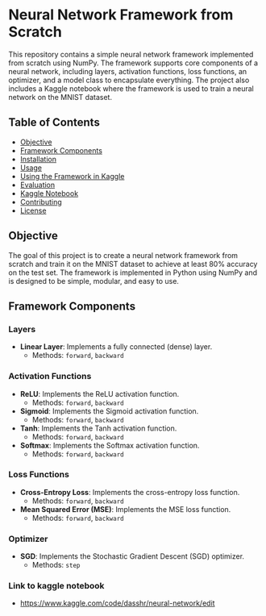 # Neural Network Framework from Scratch

This repository contains a simple neural network framework implemented from scratch using NumPy. The framework supports core components of a neural network, including layers, activation functions, loss functions, an optimizer, and a model class to encapsulate everything. The project also includes a Kaggle notebook where the framework is used to train a neural network on the MNIST dataset.

## Table of Contents
- [Objective](#objective)
- [Framework Components](#framework-components)
- [Installation](#installation)
- [Usage](#usage)
- [Using the Framework in Kaggle](#using-the-framework-in-kaggle)
- [Evaluation](#evaluation)
- [Kaggle Notebook](#kaggle-notebook)
- [Contributing](#contributing)
- [License](#license)

## Objective

The goal of this project is to create a neural network framework from scratch and train it on the MNIST dataset to achieve at least 80% accuracy on the test set. The framework is implemented in Python using NumPy and is designed to be simple, modular, and easy to use.

## Framework Components

### Layers
- **Linear Layer**: Implements a fully connected (dense) layer.
  - Methods: `forward`, `backward`

### Activation Functions
- **ReLU**: Implements the ReLU activation function.
  - Methods: `forward`, `backward`
- **Sigmoid**: Implements the Sigmoid activation function.
  - Methods: `forward`, `backward`
- **Tanh**: Implements the Tanh activation function.
  - Methods: `forward`, `backward`
- **Softmax**: Implements the Softmax activation function.
  - Methods: `forward`, `backward`

### Loss Functions
- **Cross-Entropy Loss**: Implements the cross-entropy loss function.
  - Methods: `forward`, `backward`
- **Mean Squared Error (MSE)**: Implements the MSE loss function.
  - Methods: `forward`, `backward`

### Optimizer
- **SGD**: Implements the Stochastic Gradient Descent (SGD) optimizer.
  - Methods: `step`
### Link to kaggle notebook
- https://www.kaggle.com/code/dasshr/neural-network/edit
